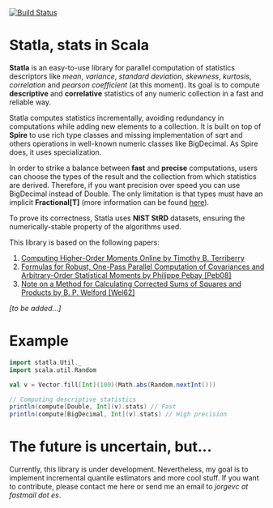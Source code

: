 [![Build Status](https://travis-ci.org/jvican/statla.svg?branch=master)](https://travis-ci.org/jvican/statla)

Statla, stats in Scala
======================

__Statla__ is an easy-to-use library for parallel computation of statistics descriptors like _mean_,
_variance_, _standard deviation_, _skewness_, _kurtosis_, _correlation_ and _pearson coefficient_ (at this moment). Its goal is to compute
__descriptive__ and __correlative__ statistics of any numeric collection in a fast and reliable way.

Statla computes statistics incrementally, avoiding redundancy in computations while adding new elements to a collection.
It is built on top of __Spire__ to use rich type classes and missing implementation of sqrt and others operations in well-known numeric classes like BigDecimal. As Spire does, it uses specialization.

In order to strike a balance between __fast__ and __precise__ computations, users can choose the types of the result and the collection
from which statistics are derived. Therefore, if you want precision over speed you can use BigDecimal instead of Double. The only limitation is
that types must have an implicit __Fractional[T]__ (more information can be found [here](https://github.com/non/spire/blob/master/GUIDE.md)).

To prove its correctness, Statla uses __NIST StRD__ datasets, ensuring the numerically-stable property of the algorithms used.

This library is based on the following papers:

1.   [Computing Higher-Order Moments Online by Timothy B. Terriberry](http://people.xiph.org/~tterribe/notes/homs.html)
2.   [Formulas for Robust, One-Pass Parallel Computation of Covariances and Arbitrary-Order Statistical Moments by Philippe Pebay [Peb08]](http://prod.sandia.gov/techlib/access-control.cgi/2008/086212.pdf)
3.   [Note on a Method for Calculating Corrected Sums of Squares and Products by B. P. Welford [Wel62]](http://zach.in.tu-clausthal.de/teaching/info_literatur/Welford.pdf)

_[to be added...]_

Example
=======

```scala
import statla.Util._
import scala.util.Random

val v = Vector.fill[Int](100)(Math.abs(Random.nextInt()))

// Computing descriptive statistics
println(compute[Double, Int](v).stats) // Fast
println(compute[BigDecimal, Int](v).stats) // High precision
```

The future is uncertain, but...
===============================

Currently, this library is under development. Nevertheless, my goal is to implement incremental quantile estimators
and more cool stuff. If you want to contribute, please contact me here or send me an email to _jorgevc at fastmail dot es_.
